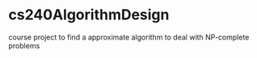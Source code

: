 # cs240AlgorithmDesign
course project to find a approximate algorithm to deal with NP-complete problems
